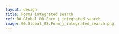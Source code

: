 ```yaml
---
layout: design
title: Forms integrated search
ref: 00.Global_08.Form_j_integrated_search
image: 00.Global_08.Form_j_integrated_search.png
---
```

